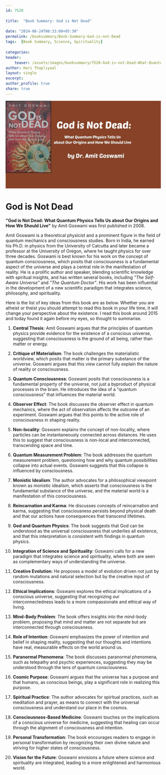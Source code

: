 ```yaml
---    
id: 7520    
  
title:  "Book Summary: God is Not Dead"       

date: "2024-08-24T08:33:00+05:30"    
permalink: /booksummary/Book-Summary-God-is-not-Dead     
tags:  [Book Summary, Science, Spirituality]     
    
categories:    
header:    
    teaser: /assets/images/booksummary/7520-God-is-not-Dead-What-Quantum-Physics-Tells-Us.jpg    
author: Hari Thapliyaal    
layout: single    
excerpt:    
author_profile: true    
share: true    
---    
```

    
![Book Summary: God-is-not-Dead](/assets/images/booksummary/7520-God-is-not-Dead-What-Quantum-Physics-Tells-Us.jpg)   

# God is Not Dead

**"God is Not Dead: What Quantum Physics Tells Us about Our Origins and How We Should Live"** by Amit Goswami was first published in 2008. 

Amit Goswami is a theoretical physicist and a prominent figure in the field of quantum mechanics and consciousness studies. Born in India, he earned his Ph.D. in physics from the University of Calcutta and later became a professor at the University of Oregon, where he taught physics for over three decades. Goswami is best known for his work on the concept of quantum consciousness, which posits that consciousness is a fundamental aspect of the universe and plays a central role in the manifestation of reality. He is a prolific author and speaker, blending scientific knowledge with spiritual insights, and has written several books, including *"The Self-Aware Universe"* and *"The Quantum Doctor"*. His work has been influential in the development of a new scientific paradigm that integrates science, philosophy, and spirituality.

Here is the list of key ideas from this book are as below. Whether you are atheist or theist you should attempt to read this book in your life time, it will change your perspective about the existence. I read this book around 2015 and today found it again before my eyes, so thought to summarise.


1. **Central Thesis**: Amit Goswami argues that the principles of quantum physics provide evidence for the existence of a conscious universe, suggesting that consciousness is the ground of all being, rather than matter or energy.

2. **Critique of Materialism**: The book challenges the materialistic worldview, which posits that matter is the primary substance of the universe. Goswami argues that this view cannot fully explain the nature of reality or consciousness.

3. **Quantum Consciousness**: Goswami posits that consciousness is a fundamental property of the universe, not just a byproduct of physical processes in the brain. He introduces the idea of a "quantum consciousness" that influences the material world.

4. **Observer Effect**: The book discusses the observer effect in quantum mechanics, where the act of observation affects the outcome of an experiment. Goswami argues that this points to the active role of consciousness in shaping reality.

5. **Non-locality**: Goswami explains the concept of non-locality, where particles can be instantaneously connected across distances. He uses this to suggest that consciousness is non-local and interconnected, transcending space and time.

6. **Quantum Measurement Problem**: The book addresses the quantum measurement problem, questioning how and why quantum possibilities collapse into actual events. Goswami suggests that this collapse is influenced by consciousness.

7. **Monistic Idealism**: The author advocates for a philosophical viewpoint known as monistic idealism, which asserts that consciousness is the fundamental substance of the universe, and the material world is a manifestation of this consciousness.

8. **Reincarnation and Karma**: He discusses concepts of reincarnation and karma, suggesting that consciousness persists beyond physical death and that our actions have consequences that transcend lifetimes.

9. **God and Quantum Physics**: The book suggests that God can be understood as the universal consciousness that underlies all existence, and that this interpretation is consistent with findings in quantum physics.

10. **Integration of Science and Spirituality**: Goswami calls for a new paradigm that integrates science and spirituality, where both are seen as complementary ways of understanding the universe.

11. **Creative Evolution**: He proposes a model of evolution driven not just by random mutations and natural selection but by the creative input of consciousness.

12. **Ethical Implications**: Goswami explores the ethical implications of a conscious universe, suggesting that recognizing our interconnectedness leads to a more compassionate and ethical way of living.

13. **Mind-Body Problem**: The book offers insights into the mind-body problem, proposing that mind and matter are not separate but are interconnected through consciousness.

14. **Role of Intention**: Goswami emphasizes the power of intention and belief in shaping reality, suggesting that our thoughts and intentions have real, measurable effects on the world around us.

15. **Paranormal Phenomena**: The book discusses paranormal phenomena, such as telepathy and psychic experiences, suggesting they may be understood through the lens of quantum consciousness.

16. **Cosmic Purpose**: Goswami argues that the universe has a purpose and that humans, as conscious beings, play a significant role in realizing this purpose.

17. **Spiritual Practice**: The author advocates for spiritual practices, such as meditation and prayer, as means to connect with the universal consciousness and understand our place in the cosmos.

18. **Consciousness-Based Medicine**: Goswami touches on the implications of a conscious universe for medicine, suggesting that healing can occur through the alignment of consciousness and intention.

19. **Personal Transformation**: The book encourages readers to engage in personal transformation by recognizing their own divine nature and striving for higher states of consciousness.

20. **Vision for the Future**: Goswami envisions a future where science and spirituality are integrated, leading to a more enlightened and harmonious world.
